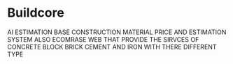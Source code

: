 # Buildcore
AI ESTIMATION BASE  CONSTRUCTION MATERIAL PRICE AND ESTIMATION SYSTEM ALSO ECOMRASE WEB THAT PROVIDE THE SIRVCES OF CONCRETE BLOCK BRICK CEMENT AND IRON WITH THERE DIFFERENT TYPE  
